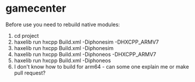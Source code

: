 gamecenter
==========

Before use you need to rebuild native modules:

1. cd project
2. haxelib run hxcpp Build.xml -Diphonesim -DHXCPP_ARMV7
3. haxelib run hxcpp Build.xml -Diphonesim
4. haxelib run hxcpp Build.xml -Diphoneos -DHXCPP_ARMV7
5. haxelib run hxcpp Build.xml -Diphoneos
6. I don't know how to build for arm64 - can some one explain me or make pull request?
